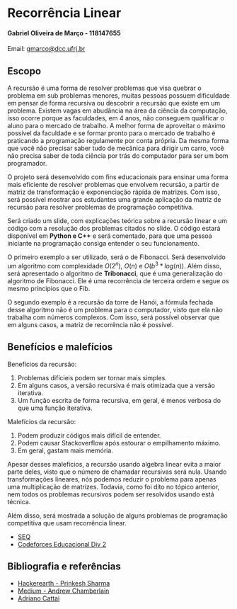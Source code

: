 # Recorrência Linear


#### Gabriel Oliveira de Março - 118147655
Email: gmarco@dcc.ufrj.br


## Escopo

A recursão é uma forma de resolver problemas que visa quebrar o problema em sub problemas menores, muitas pessoas possuem dificuldade em pensar de forma recursiva ou descobrir a recursão que existe em um problema. Existem vagas em abudância na área da ciência da computação, isso ocorre porque as faculdades, em 4 anos, não conseguem qualificar o aluno para o mercado de trabalho. A melhor forma de aproveitar o máximo possível da faculdade e se formar pronto para o mercado de trabalho é praticando a programação regulamente por conta própria. Da mesma forma que você não precisar saber tudo de mecânica para dirigir um carro, você não precisa saber de toda ciência por trás do computador para ser um bom programador. 


O projeto será desenvolvido com fins educacionais para ensinar uma forma mais eficiente de resolver problemas que envolvem recursão, a partir de matriz de transformação e exponenciação rápida de matrizes. Com isso, será possível mostrar aos estudantes uma grande aplicação da matriz de recursão para resolver problemas de programação competitiva.

Será criado um slide, com explicações teórica sobre a recursão linear e um código com a resolução dos problemas citados no slide. O código estará disponível em **Python e C++** e será comentado, para que uma pessoa iniciante na programação consiga entender o seu funcionamento.

O primeiro exemplo a ser utilizado, será o de Fibonacci. Será desenvolvido um algoritmo com complexidade $O(2^n$), $O(n$) e $O(b^3*log(n)$). Além disso, será apresentado o algoritmo de **Tribonacci**, que é uma generalização do algoritmo de Fibonacci. Ele é uma recorrência de terceira ordem e segue os mesmo príncipios que o Fib.

O segundo exemplo é a recursão da torre de Hanói, a fórmula fechada desse algoritmo não é um problema para o computador, visto que ela não trabalha com números complexos. Com isso, será possível observar que em alguns casos, a matriz de recorrência não é possível.

## Benefícios e malefícios

Benefícios da recursão:
1. Problemas difícieis podem ser tornar mais simples.
2. Em alguns casos, a versão recursiva é mais otimizada que a versão iterativa.
3. Um função escrita de forma recursiva, em geral, é menos verbosa do que uma função iterativa.

Malefícios da recursão:
1. Podem produzir códigos mais difícil de entender.
2. Podem causar Stackoverflow após estourar o empilhamento máximo.
3. Em geral, gastam mais memória.

Apesar desses malefícios, a recursão usando algebra linear evita a maior parte deles, visto que o número de chamadar recursivas será nula. Usando transformações lineares, nós podemos reduzir o problema para apenas uma multiplicação de matrizes. Todavia, como foi dito no tópico anterior, nem todos os problemas recursivos podem ser resolvidos usando está técnica.

Além disso, será mostrada a solução de alguns problemas de programação competitiva que usam recorrência linear.
* [SEQ](https://www.spoj.com/problems/SEQ/)
* [Codeforces Educacional Div 2](https://codeforces.com/contest/1117/problem/D)

## Bibliografia e referências
* [Hackerearth - Prinkesh Sharma](https://www.hackerearth.com/pt-br/practice/notes/solving-linear-recurrence-relation/)
* [Medium - Andrew Chamberlain](https://medium.com/@andrew.chamberlain/the-linear-algebra-view-of-the-fibonacci-sequence-4e81f78935a3)
* [Adriano Cattai](http://www.alunospgmat.ufba.br/adrianocattai/construcoes/maple/seq-fibonacci/seq-fibonacci.html)

